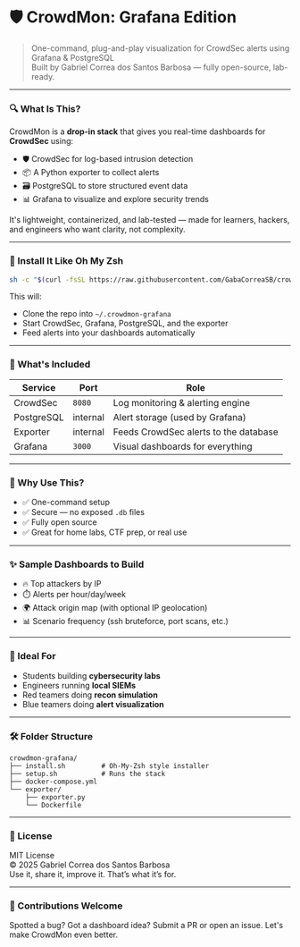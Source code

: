 # 🛡️ CrowdMon: Grafana Edition

> One-command, plug-and-play visualization for CrowdSec alerts using Grafana & PostgreSQL  
> Built by Gabriel Correa dos Santos Barbosa — fully open-source, lab-ready.

---

### 🔍 What Is This?

CrowdMon is a **drop-in stack** that gives you real-time dashboards for **CrowdSec** using:

- 🛡️ CrowdSec for log-based intrusion detection
- 📦 A Python exporter to collect alerts
- 🗃️ PostgreSQL to store structured event data
- 📊 Grafana to visualize and explore security trends

It's lightweight, containerized, and lab-tested — made for learners, hackers, and engineers who want clarity, not complexity.

---

### 🚀 Install It Like Oh My Zsh

```bash
sh -c "$(curl -fsSL https://raw.githubusercontent.com/GabaCorreaSB/crowdmon-grafana/master/install.sh)"
```

This will:
- Clone the repo into `~/.crowdmon-grafana`
- Start CrowdSec, Grafana, PostgreSQL, and the exporter
- Feed alerts into your dashboards automatically

---

### 🔧 What's Included

| Service       | Port         | Role                                  |
|---------------|--------------|----------------------------------------|
| CrowdSec      | `8080`       | Log monitoring & alerting engine       |
| PostgreSQL    | internal     | Alert storage (used by Grafana)        |
| Exporter      | internal     | Feeds CrowdSec alerts to the database  |
| Grafana       | `3000`       | Visual dashboards for everything       |

---

### 🎯 Why Use This?

- ✅ One-command setup
- ✅ Secure — no exposed `.db` files
- ✅ Fully open source
- ✅ Great for home labs, CTF prep, or real use

---

### ✨ Sample Dashboards to Build

- 🔥 Top attackers by IP
- ⏱️ Alerts per hour/day/week
- 🌍 Attack origin map (with optional IP geolocation)
- 📊 Scenario frequency (ssh bruteforce, port scans, etc.)

---

### 🧠 Ideal For

- Students building **cybersecurity labs**
- Engineers running **local SIEMs**
- Red teamers doing **recon simulation**
- Blue teamers doing **alert visualization**

---

### 🛠️ Folder Structure

```
crowdmon-grafana/
├── install.sh         # Oh-My-Zsh style installer
├── setup.sh           # Runs the stack
├── docker-compose.yml
└── exporter/
    ├── exporter.py
    └── Dockerfile
```

---

### 📜 License

MIT License  
© 2025 Gabriel Correa dos Santos Barbosa  
Use it, share it, improve it. That’s what it’s for.

---

### 🙌 Contributions Welcome

Spotted a bug? Got a dashboard idea? Submit a PR or open an issue. Let's make CrowdMon even better.

